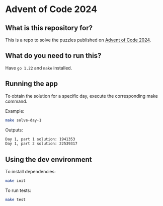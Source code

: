 # Advent of Code 2024

## What is this repository for?

This is a repo to solve the puzzles published on [Advent of Code 2024](https://adventofcode.com/2024).

## What do you need to run this?

Have `go 1.22` and `make` installed.

## Running the app 

To obtain the solution for a specific day, execute the corresponding make command.

Example:

```sh
make solve-day-1 
```

Outputs:

```sh
Day 1, part 1 solution: 1941353
Day 1, part 2 solution: 22539317
```

## Using the dev environment

To install dependencies:

```sh
make init
```

To run tests:

```sh
make test
```

